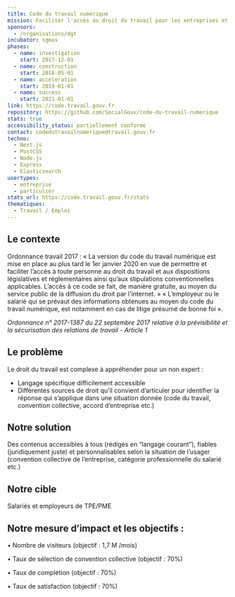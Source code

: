 ```yaml
---
title: Code du travail numérique
mission: Faciliter l'accès au droit du travail pour les entreprises et les employés.
sponsors:
  - /organisations/dgt
incubator: sgmas
phases:
  - name: investigation
    start: 2017-12-01
  - name: construction
    start: 2018-05-01
  - name: acceleration
    start: 2019-01-01
  - name: success
    start: 2021-01-01
link: https://code.travail.gouv.fr
repository: https://github.com/SocialGouv/code-du-travail-numerique
stats: true
accessibility_status: partiellement conforme
contact: codedutravailnumerique@travail.gouv.fr
techno:
  - Next.js
  - PostCSS
  - Node.js
  - Express
  - Elasticsearch
usertypes:
  - entreprise
  - particulier
stats_url: https://code.travail.gouv.fr/stats
thematiques:
  - Travail / Emploi
---
```

## Le contexte

Ordonnance travail 2017 :
« La version du code du travail numérique est mise en place au plus tard le 1er janvier 2020 en vue de permettre et faciliter l’accès à toute personne au droit du travail et aux dispositions législatives et réglementaires ainsi qu’aux stipulations conventionnelles applicables. L’accès à ce code se fait, de manière gratuite, au moyen du service public de la diffusion du droit par l'internet. »
« L’employeur ou le salarié qui se prévaut des informations obtenues au moyen du code du travail numérique, est notamment en cas de litige présumé de bonne foi ».

*Ordonnance n° 2017-1387 du 22 septembre 2017 relative à la prévisibilité et la sécurisation des relations de travail - Article 1*


## Le problème

Le droit du travail est complexe à appréhender pour un non expert : 
-	Langage spécifique difficilement accessible 
-	Différentes sources de droit qu’il convient d’articuler pour identifier la réponse qui s’applique dans une situation donnée (code du travail, convention collective, accord d’entreprise etc.)


## Notre solution

Des contenus accessibles à tous (rédigés en “langage courant”), fiables (juridiquement juste) et personnalisables selon la situation de l’usager (convention collective de l’entreprise, catégorie professionnelle du salarié etc.)

## Notre cible

Salariés et employeurs de TPE/PME

## Notre mesure d’impact et les objectifs : 
•	Nombre de visiteurs (objectif : 1,7 M /mois)

•	Taux de sélection de convention collective (objectif : 70%)

•	Taux de complétion (objectif : 70%)

•	Taux de satisfaction (objectif : 70%)